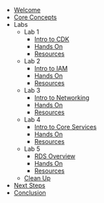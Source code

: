 - [Welcome](/0_welcome)
- [Core Concepts](/1_core_concepts)
- Labs
  - Lab 1
    - [Intro to CDK](/labs/lab_1/0_cdk_intro)
    - [Hands On](labs/lab_1/1_setup_project)
    - [Resources](labs/lab_1/2_resources)
  - Lab 2
    - [Intro to IAM](labs/lab_2/0_iam_intro)
    - [Hands On](labs/lab_2/1_hands_on_iam)
    - [Resources](labs/lab_2/2_resources)
  - Lab 3
    - [Intro to Networking](/labs/lab_3/0_networking_intro)
    - [Hands On](labs/lab_3/1_hands_on)
    - [Resources](labs/lab_3/2_resources)
  - Lab 4
    - [Intro to Core Services](/labs/lab_4/0_core_services_intro)
    - [Hands On](labs/lab_4/1_hands_on)
    - [Resources](labs/lab_4/2_resources)
  - Lab 5
    - [RDS Overview](labs/lab_5/0_rds_overview)
    - [Hands On](labs/lab_5/1_hands_on)
    - [Resources](labs/lab_5/2_resources)
  - [Clean Up](labs/lab_cleanup)
- [Next Steps](2_next)
- [Conclusion](3_conclusion)
